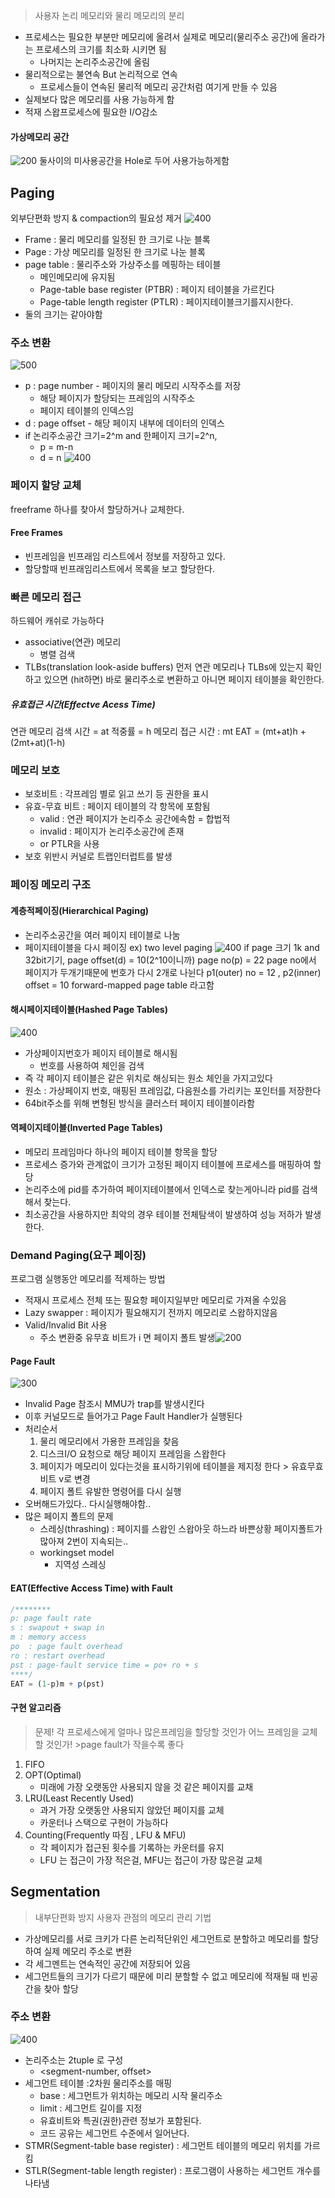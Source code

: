 > 사용자 논리 메모리와 물리 메모리의 분리
- 프로세스는 필요한 부분만 메모리에 올려서 실제로 메모리(물리주소 공간)에 올라가는 프로세스의 크기를 최소화 시키면 됨
	- 나머지는 논리주소공간에 올림
- 물리적으로는 불연속 But 논리적으로 연속
	- 프로세스들이 연속된 물리적 메모리 공간처럼 여기게 만들 수 있음
- 실제보다 많은 메모리를 사용 가능하게 함
- 적재 스왑프로세스에 필요한 I/O감소
#### 가상메모리 공간
![200](assets/10.가상%20메모리-20240607165620996.png)
둘사이의 미사용공간을 Hole로 두어 사용가능하게함

## Paging
외부단편화 방지 & compaction의 필요성 제거
![400](assets/9.%20메인%20메모리%20할당-20240606203102092.png)

- Frame : 물리 메모리를 일정된 한 크기로 나눈 블록
- Page : 가상 메모리를 일정된 한 크기로 나눈 블록
- page table : 물리주소와 가상주소를 메핑하는 테이블
	- 메인메모리에 유지됨
	- Page-table base register (PTBR)  : 페이지 테이블을 가르킨다
	- Page-table length register (PTLR) : 페이지테이블크기를지시한다.
- 둘의 크기는 같아야함

### 주소 변환
![500](assets/9.%20메인%20메모리%20할당-20240606204114530.png)
- p : page number - 페이지의 물리 메모리 시작주소를 저장
	- 해당 페이지가 할당되는 프레임의 시작주소
	- 페이지 테이블의 인덱스임
- d : page offset - 해당 페이지 내부에 데이터의 인덱스
- if 논리주소공간 크기=2^m and 한페이지 크기=2^n,
	- p = m-n
	- d = n
![400](assets/9.%20메인%20메모리%20할당-20240606204246325.png)
### 페이지 할당 교체
freeframe 하나를 찾아서 할당하거나 교체한다.
#### Free Frames
- 빈프레임을 빈프래임 리스트에서 정보를 저장하고 있다.
- 할당할때 빈프래임리스트에서 목록을 보고 할당한다.

### 빠른 메모리 접근
하드웨어 캐쉬로 가능하다
- associative(연관) 메모리
	- 병렬 검색
- TLBs(translation look-aside buffers)
먼저 연관 메모리나 TLBs에 있는지 확인하고 있으면 (hit하면) 바로 물리주소로 변환하고 아니면 페이지 테이블을 확인한다.
##### 유효접근 시간(Effectve Acess Time)
연관 메모리 검색 시간 = at
적중률 = h
메모리 접근 시간 : mt
EAT = (mt+at)h + (2mt+at)(1-h)

### 메모리 보호

- 보호비트 : 각프레임 별로 읽고 쓰기 등 권한을 표시
- 유효-무효 비트 : 페이지 테이블의 각 항목에 포함됨
	- valid : 연관 페이지가 논리주소 공간에속함 = 합법적
	- invalid : 페이지가 논리주소공간에 존재
	- or PTLR을 사용
- 보호 위반시 커널로 트랩인터럽트를 발생

### 페이징 메모리 구조
#### 계층적페이징(Hierarchical Paging)
- 논리주소공간을 여러 페이지 테이블로 나눔
-  페이지테이블을 다시 페이징
ex) two level paging
![400](assets/10.가상%20메모리-20240607161248434.png)
	if page 크기 1k and 32bit기기,
		page offset(d) = 10(2^10이니까)
		page no(p) = 22
		page no에서 페이지가 두개기때문에 번호가 다시 2개로 나뉜다
		p1(outer) no = 12 , p2(inner) offset = 10
	forward-mapped page table 라고함
#### 해시페이지테이블(Hashed Page Tables)
![400](assets/10.가상%20메모리-20240607163640658.png)
- 가상페이지번호가 페이지 테이블로 해시됨
	- 번호를 사용하여 체인을 검색
- 즉 각 페이지 테이블은 같은 위치로 해싱되는 원소 체인을 가지고있다
- 원소 : 가상페이지 번호, 매핑된 프레임값, 다음원소를 가리키는 포인터를 저장한다
- 64bit주소를 위해 변형된 방식을 클러스터 페이지 테이블이라함
#### 역페이지테이블(Inverted Page Tables)
- 메모리 프레임마다 하나의 페이지 테이블 항목을 할당
- 프로세스 증가와 관계없이 크기가 고정된 페이지 테이블에 프로세스를 매핑하여 할당
- 논리주소에 pid를 추가하여 페이지테이블에서 인덱스로 찾는게아니라 pid를 검색해서 찾는다.
- 최소공간을 사용하지만 최악의 경우 테이블 전체탐색이 발생하여 성능 저하가 발생한다.


### Demand Paging(요구 페이징)
프로그램 실행동안 메모리를 적제하는 방법
- 적재시 프로세스 전체 또는 필요항 페이지일부만 메모리로 가져올 수있음
- Lazy swapper : 페이지가 필요해지기 전까지 메모리로 스왑하지않음
- Valid/Invalid Bit 사용 
	- 주소 변환중 유무효 비트가 i 면 페이지 폴트 발생![200](assets/10.가상%20메모리-20240607170542544.png)
#### Page Fault
![300](assets/10.가상%20메모리-20240607175805248.png)
- Invalid Page 참조시 MMU가 trap를 발생시킨다
- 이후 커널모드로 들어가고 Page Fault Handler가 실행된다
- 처리순서
	1. 물리 메모리에서 가용한 프레임을 찾음
	2. 디스크I/O 요청으로 해당 페이지 프레임을 스왑한다
	3. 페이지가 메모리이 있다는것을 표시하기위에 테이블을 제지정 한다 > 유효무효 비트 v로 변경
	4. 페이지 폴트 유발한 명령어를 다시 실행
- 오버해드가있다.. 다시실행해야함..
- 많은 페이지 폴트의 문제
	- 스레싱(thrashing) : 페이지를 스왑인 스왑아웃 하느라 바쁜상황 페이지폴트가많아져 2번이 지속되는..
	- workingset model
		- 지역성 스레싱



#### EAT(Effective Access Time) with Fault
```js
/********
p: page fault rate
s : swapout + swap in
m : memory access
po  : page fault overhead
ro : restart overhead
pst : page-fault service time = po+ ro + s
****/
EAT = (1-p)m + p(pst)
```
#### 구현 알고리즘
> 문제!
> 각 프로세스에게 얼마나 많은프레임을 할당할 것인가
> 어느 프레임을 교체할 것인가! >page fault가 작을수록 좋다

1. FIFO
2. OPT(Optimal)
	- 미래에 가장 오랫동안 사용되지 않을 것 같은 페이지를 교채
3. LRU(Least Recently Used)
	- 과거 가장 오랫동안 사용되지 않았던 페이지를 교체
	- 카운터나 스택으로 구현이 가능하다
1. Counting(Frequently 따짐 , LFU & MFU)
	- 각 페이지가 접근된 횟수를 기록하는 카운터를 유지
	- LFU 는 접근이 가장 적은걸, MFU는 접근이 가장 많은걸 교체


## Segmentation
>내부단편화 방지
>사용자 관점의 메모리 관리 기법
- 가상메모리를 서로 크키가 다른 논리적단위인 세그먼트로 분할하고 메모리를 할당하여 실제 메모리 주소로 변환
- 각 세그멘트는 연속적인 공간에 저장되어 있음
- 세그먼트들의 크기가 다르기 때문에 미리 분할할 수 없고 메모리에 적재될 때 빈공간을 찾아 할당
### 주소 변환
![400](assets/10.가상%20메모리-20240607165030721.png)
- 논리주소는 2tuple 로 구성
	- <segment-number, offset>
- 세그먼트 테이블 :2차원 물리주소를 매핑
	- base : 세그먼트가 위치하는 메모리 시작 물리주소
	- limit : 세그먼트 길이를 지정
	- 유효비트와 특권(권한)관련 정보가 포함된다.
	- 코드 공유는 세그먼트 수준에서 일어난다.
- STMR(Segment-table base register) : 세그먼트 테이블의 메모리 위치를 가르킴
- STLR(Segment-table length register) : 프로그램이 사용하는 세그먼트 개수를 나타냄

